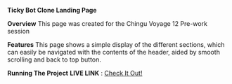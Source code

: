 **Ticky Bot Clone Landing Page**

**Overview**
This page was created for the Chingu Voyage 12 Pre-work session


**Features**
This page shows a simple display of the different sections, 
which can easily be navigated with the contents of the header, 
aided by smooth scrolling and back to top button.

**Running The Project**
**LIVE LINK** : [Check It Out!](https://practical-shirley-5c3fd5.netlify.com)
